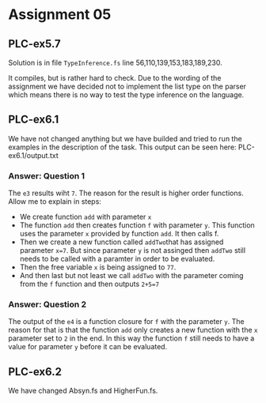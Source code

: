 # Assignment 05
## PLC-ex5.7
Solution is in file `TypeInference.fs` line 56,110,139,153,183,189,230.

It compiles, but is rather hard to check. Due to the wording of the assignment we have decided not to implement the list type on the parser which means there is no way to test the type inference on the language.

## PLC-ex6.1
We have not changed anything but we have builded and tried to run the examples in the description of the task. This output can be seen here: PLC-ex6.1/output.txt

### Answer: Question 1
The `e3` results wiht `7`. The reason for the result is higher order functions. Allow me to explain in steps:
- We create function `add` with parameter `x`
- The function `add` then creates function `f` with parameter `y`. This function uses the parameter `x` provided by function `add`. It then calls f.
- Then we create a new function called `addTwo`that has assigned parameter `x=7`. But since parameter `y` is not assinged then `addTwo` still needs to be called with a paramter in order to be evaluated.
- Then the free variable `x` is being assigned to `77`.
- And then last but not least we call `addTwo` with the parameter coming from the `f` function and then outputs `2+5=7`

### Answer: Question 2
The output of the `e4` is a function closure for `f` with the parameter `y`. The reason for that is that the function `add` only creates a new function with the `x` parameter set to `2` in the end. In this way the function `f` still needs to have a value for parameter `y` before it can be evaluated.

## PLC-ex6.2
We have changed Absyn.fs and HigherFun.fs.


